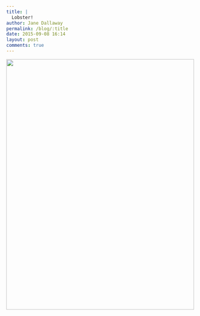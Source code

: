 ```yaml
---
title: |
  Lobster!
author: Jane Dallaway
permalink: /blog/:title
date: 2015-09-08 16:14
layout: post
comments: true
---
```


<div><a href="http://static.skitters.dallaway.com/tp_IMG_3463.JPG"><img src="http://static.skitters.dallaway.com/tp_thumb_IMG_3463.JPG" width="500" height="667"/></a></div>



  




      
